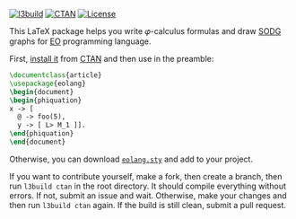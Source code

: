 [![l3build](https://github.com/objectionary/eolang.sty/actions/workflows/l3build.yml/badge.svg)](https://github.com/objectionary/eolang.sty/actions/workflows/l3build.yml)
[![CTAN](https://img.shields.io/ctan/v/eolang)](https://ctan.org/pkg/eolang)
[![License](https://img.shields.io/badge/license-MIT-green.svg)](https://github.com/objectionary/eolang.sty/blob/master/LICENSE.txt)

This LaTeX package helps you write 𝜑-calculus formulas and
draw [SODG](https://github.com/objectionary/sodg) graphs
for [EO](https://www.eolang.org) programming language.

First, [install it](https://en.wikibooks.org/wiki/LaTeX/Installing_Extra_Packages)
from [CTAN](https://ctan.org/pkg/eolang)
and then use in the preamble:

```tex
\documentclass{article}
\usepackage{eolang}
\begin{document}
\begin{phiquation}
x -> [
  @ -> foo(5),
  y -> [ L> M_1 ]].
\end{phiquation}
\end{document}
```

Otherwise, you can download [`eolang.sty`](https://yegor256.github.io/eolang.sty) and add to your project.

If you want to contribute yourself, make a fork, then create a branch, 
then run `l3build ctan` in the root directory.
It should compile everything without errors. If not, submit an issue and wait.
Otherwise, make your changes and then run `l3build ctan` again. If the build is
still clean, submit a pull request.
